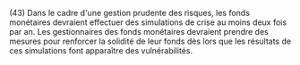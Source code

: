 (43) Dans le cadre d'une gestion prudente des risques, les fonds monétaires devraient effectuer des simulations de crise au moins deux fois par an. Les gestionnaires des fonds monétaires devraient prendre des mesures pour renforcer la solidité de leur fonds dès lors que les résultats de ces simulations font apparaître des vulnérabilités.